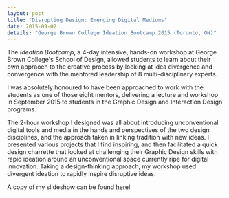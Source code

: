 ```yaml
---
layout: post
title: "Disrupting Design: Emerging Digital Mediums"
date: 2015-09-02
details: "George Brown College Ideation Bootcamp 2015 (Toronto, ON)"
---
```


The <i>Ideation Bootcamp</i>, a 4-day intensive, hands-on workshop at George Brown College's School of Design, allowed students to learn about their own appraoch to the creative process by looking at idea divergence and convergence with the mentored leadership of 8 multi-disciplinary experts.

I was absolutely honoured to have been approached to work with the students as one of those eight mentors, delivering a lecture and workshop in September 2015 to students in the Graphic Design and Interaction Design programs.

The 2-hour workshop I designed was all about introducing unconventional digital tools and media in the hands and perspectives of the two design disciplines, and the approach taken in linking tradition with new ideas. I presented various projects that I find inspiring, and then facilitated a quick design charrette that looked at challenging their Graphic Design skills with rapid ideation around an unconventional space currently ripe for digital innovation. Taking a design-thinking approach, my workshop used divergent ideation to rapidly inspire disruptive ideas. 

A copy of my slideshow can be found <a href="http://bit.ly/gbc-ideates" target="_blank">here</a>!



